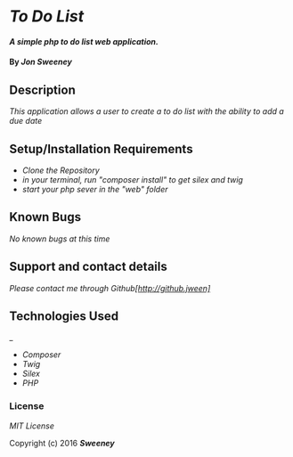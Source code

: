 # _To Do List_

#### _A simple php to do list web application._

#### By _**Jon Sweeney**_

## Description

_This application allows a user to create a to do list with the ability to add a due date_

## Setup/Installation Requirements

* _Clone the Repository_
* _in your terminal, run  "composer install"   to get silex and twig_
* _start your php sever in the "web" folder_
## Known Bugs

_No known bugs at this time_

## Support and contact details

_Please contact me through Github[http://github.jween]_

## Technologies Used

_
* _Composer_
* _Twig_
* _Silex_
* _PHP_

### License

*MIT License*

Copyright (c) 2016 **_Sweeney_**
